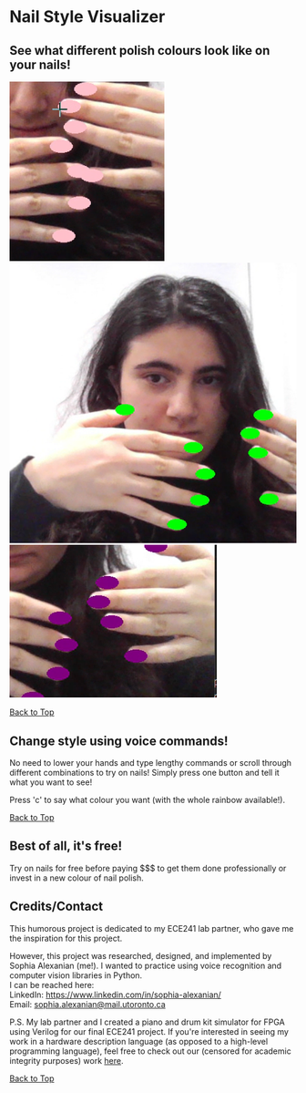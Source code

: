# Nail Style Visualizer

## See what different polish colours look like on your nails!

![Sample pictures of combinations](assets/pink_nails.png)
![Sample pictures of combinations](assets/green_nails.png)
![Sample pictures of combinations](assets/purple_nails.png)

[Back to Top](#nail-style-visualizer)

## Change style using voice commands!

No need to lower your hands and type lengthy commands or scroll through different combinations to try on nails! Simply press one button and tell it what you want to see!

Press 'c' to say what colour you want (with the whole rainbow available!).

[Back to Top](#nail-style-visualizer)

## Best of all, it's free!

Try on nails for free before paying $$$ to get them done professionally or invest in a new colour of nail polish.

## Credits/Contact

This humorous project is dedicated to my ECE241 lab partner, who gave me the inspiration for this project.

However, this project was researched, designed, and implemented by Sophia Alexanian (me!). I wanted to practice using voice recognition and computer vision libraries in Python.   
I can be reached here:  
LinkedIn: https://www.linkedin.com/in/sophia-alexanian/   
Email: sophia.alexanian@mail.utoronto.ca

P.S. My lab partner and I created a piano and drum kit simulator for FPGA using Verilog for our final ECE241 project. If you're interested in seeing my work in a hardware description language (as opposed to a high-level programming language), feel free to check out our (censored for academic integrity purposes) work [here](https://github.com/RoZ4/Pianissimo-for-the-FPGA).

[Back to Top](#nail-style-visualizer)

